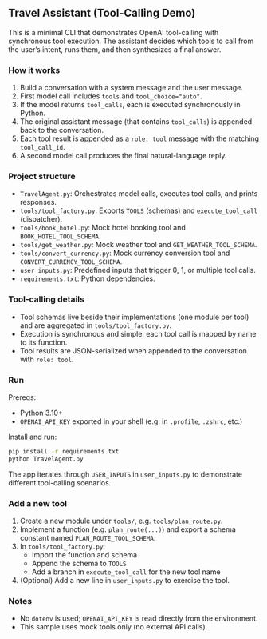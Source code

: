 ## Travel Assistant (Tool-Calling Demo)

This is a minimal CLI that demonstrates OpenAI tool-calling with synchronous tool execution. The assistant decides which tools to call from the user’s intent, runs them, and then synthesizes a final answer.

### How it works
1. Build a conversation with a system message and the user message.
2. First model call includes `tools` and `tool_choice="auto"`.
3. If the model returns `tool_calls`, each is executed synchronously in Python.
4. The original assistant message (that contains `tool_calls`) is appended back to the conversation.
5. Each tool result is appended as a `role: tool` message with the matching `tool_call_id`.
6. A second model call produces the final natural-language reply.

### Project structure
- `TravelAgent.py`: Orchestrates model calls, executes tool calls, and prints responses.
- `tools/tool_factory.py`: Exports `TOOLS` (schemas) and `execute_tool_call` (dispatcher).
- `tools/book_hotel.py`: Mock hotel booking tool and `BOOK_HOTEL_TOOL_SCHEMA`.
- `tools/get_weather.py`: Mock weather tool and `GET_WEATHER_TOOL_SCHEMA`.
- `tools/convert_currency.py`: Mock currency conversion tool and `CONVERT_CURRENCY_TOOL_SCHEMA`.
- `user_inputs.py`: Predefined inputs that trigger 0, 1, or multiple tool calls.
- `requirements.txt`: Python dependencies.

### Tool-calling details
- Tool schemas live beside their implementations (one module per tool) and are aggregated in `tools/tool_factory.py`.
- Execution is synchronous and simple: each tool call is mapped by name to its function.
- Tool results are JSON-serialized when appended to the conversation with `role: tool`.

### Run
Prereqs:
- Python 3.10+
- `OPENAI_API_KEY` exported in your shell (e.g. in `.profile`, `.zshrc`, etc.)

Install and run:
```bash
pip install -r requirements.txt
python TravelAgent.py
```

The app iterates through `USER_INPUTS` in `user_inputs.py` to demonstrate different tool-calling scenarios.

### Add a new tool
1. Create a new module under `tools/`, e.g. `tools/plan_route.py`.
2. Implement a function (e.g. `plan_route(...)`) and export a schema constant named `PLAN_ROUTE_TOOL_SCHEMA`.
3. In `tools/tool_factory.py`:
   - Import the function and schema
   - Append the schema to `TOOLS`
   - Add a branch in `execute_tool_call` for the new tool name
4. (Optional) Add a new line in `user_inputs.py` to exercise the tool.

### Notes
- No `dotenv` is used; `OPENAI_API_KEY` is read directly from the environment.
- This sample uses mock tools only (no external API calls).



